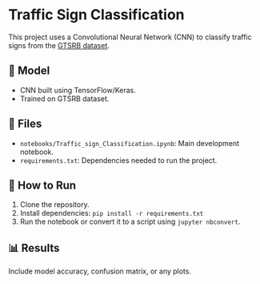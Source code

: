 # Traffic Sign Classification 

This project uses a Convolutional Neural Network (CNN) to classify traffic signs from the [GTSRB dataset](https://benchmark.ini.rub.de/?section=gtsrb&subsection=dataset).

## 🧠 Model
- CNN built using TensorFlow/Keras.
- Trained on GTSRB dataset.

## 📁 Files
- `notebooks/Traffic_sign_Classification.ipynb`: Main development notebook.
- `requirements.txt`: Dependencies needed to run the project.

## 🚀 How to Run
1. Clone the repository.
2. Install dependencies: `pip install -r requirements.txt`
3. Run the notebook or convert it to a script using `jupyter nbconvert`.

## 📊 Results
Include model accuracy, confusion matrix, or any plots.

